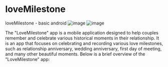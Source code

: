 # loveMilestone
loveMilestone - basic android
![image](https://github.com/herdiyana256/loveMilestone/assets/82978131/805d44c3-7935-457a-9a6f-f443ef85d57e)
![image](https://github.com/herdiyana256/loveMilestone/assets/82978131/4d3acdd7-a8cc-4167-b6b4-f771b4f0358f)

The "LoveMilestone" app is a mobile application designed to help couples remember and celebrate various historical moments in their relationship. It is an app that focuses on celebrating and recording various love milestones, such as relationship anniversary, wedding anniversary, first day of meeting, and many other beautiful moments. Below is a brief overview of the "LoveMilestone" app:


